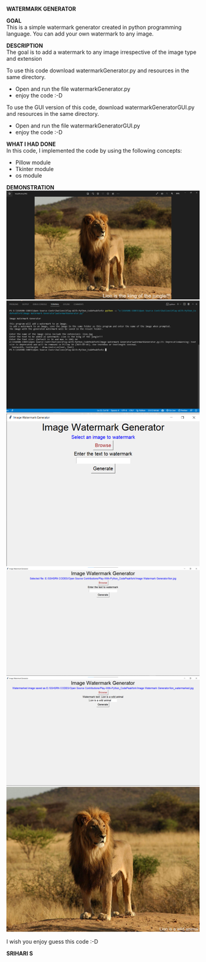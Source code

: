**WATERMARK GENERATOR**  

**GOAL**  
This is a simple watermark generator created in python programming language. You can add your own watermark to any image.


**DESCRIPTION**  
The goal is to add a watermark to any image irrespective of the image type and extension

To use this code download watermarkGenerator.py and resources in the same directory.
+ Open and run the file watermarkGenerator.py
+ enjoy the code :-D

To use the GUI version of this code, download watermarkGeneratorGUI.py and resources in the same directory.
+ Open and run the file watermarkGeneratorGUI.py
+ enjoy the code :-D

**WHAT I HAD DONE**  
In this code, I implemented the code by using the following concepts:
+ Pillow module
+ Tkinter module
+ os module

**DEMONSTRATION**  
![image](./images/res.png)
![image](./images/cmd.png)
![image](./images/gui.png)
![image](./images/selectedImage.png)
![image](./images/generatedImage.png)
![image](./lion_watermarked.jpg)


I wish you enjoy guess this code :-D

**SRIHARI S**
